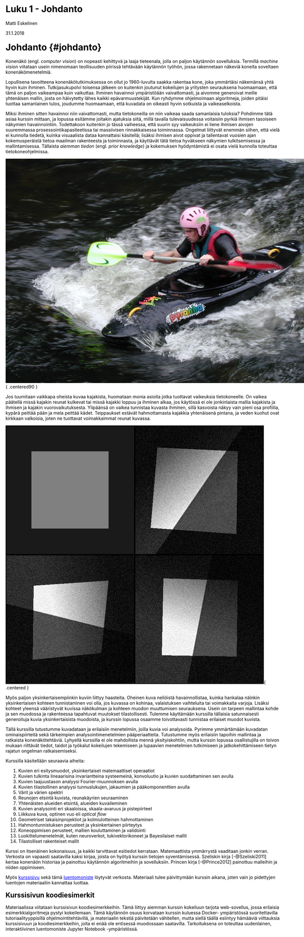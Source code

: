 ﻿---
title: Luku 1 - Johdanto
author: Matti Eskelinen
date: 31.1.2018
title-prefix: TIES411
lang: fi
css: style.css
---

# Johdanto {#johdanto}

Konenäkö (engl. *computer vision*) on nopeasti kehittyvä ja laaja tieteenala,
jolla on paljon käytännön sovelluksia. Termillä *machine vision* viitataan usein
nimenomaan teollisuuden piirissä tehtävään käytännön työhön, jossa rakennetaan
näkeviä koneita soveltaen konenäkömenetelmiä.

Lopullisena tavoitteena konenäkötutkimuksessa on ollut jo 1960-luvulta saakka
rakentaa kone, joka ymmärtäisi näkemänsä yhtä hyvin kuin ihminen.
Tutkijasukupolvi toisensa jälkeen on kuitenkin joutunut kokeilujen ja yritysten
seurauksena huomaamaan, että tämä on paljon vaikeampaa kuin vaikuttaa. Ihminen
havainnoi ympäristöään vaivattomasti, ja aivomme generoivat meille yhtenäisen
mallin, josta on häivytetty lähes kaikki epävarmuustekijät. Kun ryhdymme
ohjelmoimaan algoritmeja, joiden pitäisi tuottaa samanlainen tulos, joudumme
huomaamaan, että kuvadata on oikeasti hyvin sotkuista ja vaikeaselkoista.

Miksi ihminen sitten havainnoi niin vaivattomasti, mutta tietokoneilla on
niin vaikeaa saada samanlaisia tuloksia? Pohdimme tätä asiaa kurssin mittaan, ja
lopussa esitämme joitakin ajatuksia siitä, millä tavalla tulevaisuudessa
voitaisiin pyrkiä ihmisen tasoiseen näkymien havainnointiin. Todettakoon
kuitenkin jo tässä vaiheessa, että suurin syy vaikeuksiin ei liene ihmisen
aivojen suuremmassa prosessointikapasiteetissa tai massiivisen rinnakkaisessa
toiminnassa. Ongelmat liittyvät enemmän siihen, että vielä ei kunnolla tiedetä,
kuinka visuaalista dataa kannattaisi käsitellä; lisäksi ihmisen aivot oppivat
ja tallentavat vuosien ajan kokemusperäistä tietoa maailman rakenteesta ja
toiminnasta, ja käyttävät tätä tietoa hyväkseen näkymien tulkitsemisessa ja
mallintamisessa. Tällaista *aiemman tiedon* (engl. *prior knowledge*) ja
kokemuksen hyödyntämistä ei osata vielä kunnolla toteuttaa tietokoneohjelmissa.

![Mitä kuvassa on? (Lähde: www.freeimages.co.uk)](images/sportcanoe1331.jpg){ .centered90 }

Jos tuumitaan vaikkapa oheista kuvaa kajakista, huomataan monia asioita jotka
tuottavat vaikeuksia tietokoneelle. On vaikea päätellä missä kajakin reunat
kulkevat tai missä kajakki loppuu ja ihminen alkaa, jos käytössä ei ole
jonkinlaista mallia kajakista ja ihmisen ja kajakin vuorovaikutuksesta.
Ylipäänsä on vaikea tunnistaa kuvasta ihminen, sillä kasvoista näkyy vain pieni
osa profiilia, kypärä peittää pään ja mela peittää kädet. Teippaukset estävät
hahmottamasta kajakkia yhtenäisenä pintana, ja veden kuohut ovat kirkkaan
valkoisia, joten ne tuottavat voimakkaimmat reunat kuvassa.

![Kuvien haasteita](images/rects.png){ .centered }

Myös paljon yksinkertaisempiinkin kuviin liittyy haasteita. Oheinen kuva
neliöistä havainnollistaa, kuinka hankalaa näinkin yksinkertaisen kohteen
tunnistaminen voi olla, jos kuvassa on kohinaa, valaistuksen vaihteluita tai
voimakkaita varjoja. Lisäksi kohteet yleensä vääristyvät kuvissa näkökulman ja
kohteen muodon muuttumisen seurauksena. Usein on tarpeen mallintaa kohde ja sen
muodossa ja rakenteessa tapahtuvat muutokset tilastollisesti. Tulemme käyttämään
kurssilla tällaisia satunnaisesti generoituja kuvia yksinkertaisista muodoista,
ja kurssin lopussa osaamme toivottavasti tunnistaa erilaiset muodot kuvista.

Tällä kurssilla tutustumme kuvadataan ja erilaisiin menetelmiin, joilla kuvia
voi analysoida. Pyrimme ymmärtämään kuvadatan ominaispiirteitä sekä tärkeimpien
analysointimenetelmien pääperiaatteita. Tutustumme myös erilaisiin tapoihin
mallintaa ja ratkaista konenäkötehtäviä. Lyhyellä kurssilla ei ole mahdollista
mennä yksityiskohtiin, mutta kurssin lopussa osallistujilla on toivon mukaan
riittävät tiedot, taidot ja työkalut kokeilujen tekemiseen ja lupaavien
menetelmien tutkimiseen ja jatkokehittämiseen tietyn rajatun ongelman
ratkaisemiseksi.

Kurssilla käsitellään seuraavia aiheita:

1. Kuvien eri esitysmuodot, yksinkertaiset matemaattiset operaatiot
1. Kuvien tulkinta lineaarisina invariantteina systeemeinä, konvoluutio ja
   kuvien suodattaminen sen avulla
1. Kuvien taajuustason analyysi Fourier-muunnoksen avulla
1. Kuvien tilastollinen analyysi tunnuslukujen, jakaumien ja pääkomponenttien
   avulla
1. Värit ja värien spektri
1. Reunojen etsintä kuvista, reunakäyrien seuraaminen
1. Yhtenäisten alueiden etsintä, alueiden kuvaileminen
1. Kuvien analysointi eri skaaloissa, skaala-avaruus ja pistepiirteet
1. Liikkuva kuva, optinen vuo eli *optical flow*
1. Geometriset takaisinprojektiot ja kolmiulotteinen hahmottaminen
1. Hahmontunnistuksen perusteet ja yksinkertainen piirteytys
1. Koneoppimisen perusteet, mallien kouluttaminen ja validointi
1. Luokittelumenetelmät, kuten neuroverkot, tukivektorikoneet ja Bayesilaiset
   mallit
1. Tilastolliset rakenteiset mallit

Kurssi on itsenäinen kokonaisuus, ja kaikki tarvittavat esitiedot kerrataan.
Matemaattista ymmärrystä vaaditaan jonkin verran. Verkosta on vapaasti
saatavilla kaksi kirjaa, joista on hyötyä kurssin tietojen syventämisessä.
Szeliskin kirja [-@Szeliski2011] kertaa konenäön historiaa ja painottuu
käytännön algoritmeihin ja sovelluksiin. Princen kirja [-@Prince2012] painottuu
malleihin ja niiden oppimiseen.

Myös [kurssisivu](http://users.jyu.fi/~amjayee/TIES411/) sekä tämä 
[luentomoniste](http://users.jyu.fi/~amjayee/TIES411/ties411-luentomoniste.pdf)
löytyvät verkosta. Materiaali tulee päivittymään kurssin aikana, joten vain jo
pidettyjen luentojen materiaaliin kannattaa luottaa.

## Kurssisivun koodiesimerkit

Materiaalissa viitataan kurssisivun koodiesimerkkeihin. Tämä liittyy aiemman
kurssin kokeiluun tarjota web-sovellus, jossa erilaisia esimerkkialgoritmeja
pystyi kokeilemaan. Tämä käytännön osuus korvataan kurssin kuluessa Docker-
ympäristössä suoritettavilla tutoriaalityyppisillä ohjelmointitehtävillä, ja
materiaalin tekstiä päivitetään vähitellen, mutta siellä täällä esiintyy
hämääviä viittauksia kurssisivuun ja koodiesimerkkeihin, joita ei enää ole
entisessä muodossaan saatavilla. Tarkoituksena on toteuttaa uudenlainen,
interaktiivinen luentomoniste Jupyter Notebook -ympäristössä.

